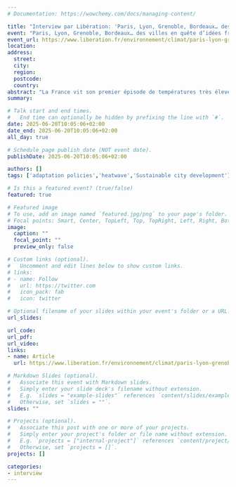 ```yaml
---
# Documentation: https://wowchemy.com/docs/managing-content/

title: "Interview par Libération: 'Paris, Lyon, Grenoble, Bordeaux… des villes en quête d’idées fraîches contre les canicules'"
event: "Paris, Lyon, Grenoble, Bordeaux… des villes en quête d’idées fraîches contre les canicules "
event_url: https://www.liberation.fr/environnement/climat/paris-lyon-grenoble-bordeaux-des-villes-en-quete-didees-fraiches-contre-les-canicules-20250620_UTDSGZGXHBE3FEDEZJIT6YA3GQ/
location:
address:
  street:
  city:
  region:
  postcode:
  country:
abstract: "La France vit son premier épisode de températures très élevées de 2025, particulièrement sensible dans les grosses agglomérations. Végétalisation, isolation, désimperméabilisation des sols, captation de l’eau de pluie, éclaircissement des surfaces : des solutions existent, mais se heurtent parfois à la volonté de préserver le patrimoine." 
summary:

# Talk start and end times.
#   End time can optionally be hidden by prefixing the line with `#`.
date: 2025-06-20T10:05:06+02:00
date_end: 2025-06-20T10:05:06+02:00
all_day: true

# Schedule page publish date (NOT event date).
publishDate: 2025-06-20T10:05:06+02:00

authors: []
tags: ['adaptation policies','heatwave','Sustainable city development']

# Is this a featured event? (true/false)
featured: true

# Featured image
# To use, add an image named `featured.jpg/png` to your page's folder. 
# Focal points: Smart, Center, TopLeft, Top, TopRight, Left, Right, BottomLeft, Bottom, BottomRight.
image:
  caption: ""
  focal_point: ""
  preview_only: false

# Custom links (optional).
#   Uncomment and edit lines below to show custom links.
# links:
# - name: Follow
#   url: https://twitter.com
#   icon_pack: fab
#   icon: twitter

# Optional filename of your slides within your event's folder or a URL.
url_slides:

url_code:
url_pdf:
url_video:
links:
- name: Article
  url: https://www.liberation.fr/environnement/climat/paris-lyon-grenoble-bordeaux-des-villes-en-quete-didees-fraiches-contre-les-canicules-20250620_UTDSGZGXHBE3FEDEZJIT6YA3GQ/

# Markdown Slides (optional).
#   Associate this event with Markdown slides.
#   Simply enter your slide deck's filename without extension.
#   E.g. `slides = "example-slides"` references `content/slides/example-slides.md`.
#   Otherwise, set `slides = ""`.
slides: ""

# Projects (optional).
#   Associate this post with one or more of your projects.
#   Simply enter your project's folder or file name without extension.
#   E.g. `projects = ["internal-project"]` references `content/project/deep-learning/index.md`.
#   Otherwise, set `projects = []`.
projects: []

categories:
- interview
---
```

